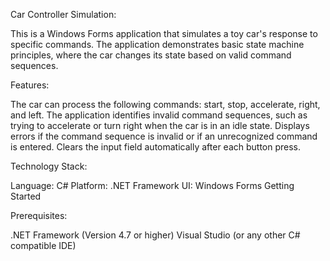 Car Controller Simulation:

This is a Windows Forms application that simulates a toy car's response to specific commands. The application demonstrates basic state machine principles, where the car changes its state based on valid command sequences.

Features:

The car can process the following commands: start, stop, accelerate, right, and left.
The application identifies invalid command sequences, such as trying to accelerate or turn right when the car is in an idle state.
Displays errors if the command sequence is invalid or if an unrecognized command is entered.
Clears the input field automatically after each button press.

Technology Stack:

Language: C#
Platform: .NET Framework
UI: Windows Forms
Getting Started

Prerequisites:

.NET Framework (Version 4.7 or higher)
Visual Studio (or any other C# compatible IDE)
